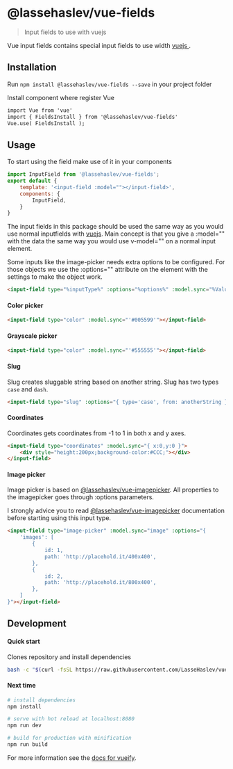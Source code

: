 # @lassehaslev/vue-fields
> Input fields to use with vuejs

Vue input fields contains special input fields to use width [ vuejs ]( http://vuejs.org/ ).

## Installation
Run ```npm install @lassehaslev/vue-fields --save``` in your project folder

Install component where register Vue
``` html
import Vue from 'vue'
import { FieldsInstall } from '@lassehaslev/vue-fields'
Vue.use( FieldsInstall );
```

## Usage
To start using the field make use of it in your components
``` js
import InputField from '@lassehaslev/vue-fields';
export default {
    template: '<input-field :model=""></input-field>',
    components: {
        InputField,
    }
}
```
The input fields in this package should be used the same way as you would use normal inputfields with [vuejs](http://vuejs.org/).
Main concept is that you give a :model="" with the data the same way you would use v-model="" on a normal input element.

Some inputs like the image-picker needs extra options to be configured. For those objects we use the :options="" attribute on the element with the settings to make the object work.

``` html
<input-field type="%inputType%" :options="%options%" :model.sync="%Value to be updated%"></input-field>
```


#### Color picker
``` html
<input-field type="color" :model.sync="'#005599'"></input-field>
```

#### Grayscale picker
``` html
<input-field type="color" :model.sync="'#555555'"></input-field>
```

#### Slug
Slug creates sluggable string based on another string.
Slug has two types ```case``` and ```dash```.
``` html
<input-field type="slug" :options="{ type='case', from: anotherString }" :model.sync="'#555555'"></input-field>
```

#### Coordinates
Coordinates gets coordinates from -1 to 1 in both x and y axes.  
``` html
<input-field type="coordinates" :model.sync="{ x:0,y:0 }">
    <div style="height:200px;background-color:#CCC;"></div>
</input-field>
```

#### Image picker
Image picker is based on [@lassehaslev/vue-imagepicker](https://github.com/lassehasleV/vue-imagepicker). All properties to the imagepicker goes through :options parameters.

I strongly advice you to read [@lassehaslev/vue-imagepicker](https://github.com/lassehasleV/vue-imagepicker) documentation before starting using this input type.
``` html
<input-field type="image-picker" :model.sync="image" :options="{
    'images': [
        {
            id: 1,
            path: 'http://placehold.it/400x400',
        },
        {
            id: 2,
            path: 'http://placehold.it/800x400',
        },
    ]
}"></input-field>
```

## Development
#### Quick start
Clones repository and install dependencies
``` bash
bash -c "$(curl -fsSL https://raw.githubusercontent.com/LasseHaslev/vue-fields/master/install.sh)"
```

#### Next time
``` bash
# install dependencies
npm install

# serve with hot reload at localhost:8080
npm run dev

# build for production with minification
npm run build
```

For more information see the [docs for vueify](https://github.com/vuejs/vueify).
